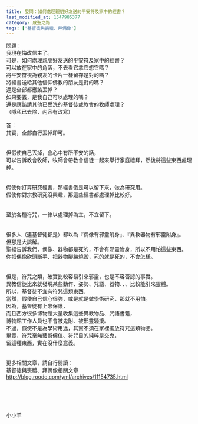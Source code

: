 ```yaml
---
title: 發問：如何處理親朋好友送的平安符及家中的經書？
last_modified_at: 1547985377
category: 成聖之路
tags: ['基督徒與喪禮、拜偶像']
---
```


問題：<br>我現在悔改信主了。<br>可是，如何處理親朋好友送的平安符及家中的經書？<br>可以放在家中的角落，不去看它拿它想它嗎？ <br>將平安符視為親友的卡片一樣留存是對的嗎？<br>將經書送給其他信仰佛教的朋友是對的嗎？<br>還是全部都應該丟掉？<br>如果要丟，是我自己可以處理的嗎？<br>還是應該請其他已受洗的基督徒或教會的牧師處理？<br>（隱私已去除，內容有改寫）<br><br><!--more-->答：<br>其實，全部自行丟掉即可。<br> <br><br>但假使自己丟掉，會心中有所不安的話，<br>可以告訴教會牧師，牧師會帶教會信徒一起來舉行家庭禮拜，然後將這些東西處理掉。<br> <br><br>假使你打算研究經書，那經書倒是可以留下來，做為研究用。<br>假使你對宗教研究沒興趣，那這些經書都處理掉比較好。<br> <br><br>至於各種符咒，一律以處理掉為宜，不宜留下。<br><br><br>很多人（連基督徒都是）都以為『偶像有邪靈附身』、『異教器物有邪靈附身』。<br>但那是大誤解。<br>聖經告訴我們，偶像、器物都是死的，不會有邪靈附身，所以不用怕這些東西。<br>你把偶像砍頭斷手、把器物腳踹燒毀，死的就是死的，不會怎樣。<br><br><br>但是，符咒之類，確實比較容易引來邪靈，也是不容否認的事實。<br>異教信徒比來就發現某些動作、姿勢、咒語、器物、、、比較能引來靈體。<br>所以，基督徒不宜有符咒這類東西。<br>當然，假使自己信心很強，或是就是做學術研究，那就不用怕。<br>因為，基督徒有上帝保護，<br>而且西方很多博物館大量收集這些異教物品、咒語書籍，<br>博物館工作人員也不會被鬼附、被邪靈騷擾。<br>不過，假使不是為學術用途，其實不須在家裡擺放符咒這類物品。<br>畢竟，符咒毫無藝術價值、符咒目的純粹是交鬼，<br>留這種東西，實在沒什麼意義。<br><br><br>更多相關文章，請自行閱讀：<br>基督徒與喪禮、拜偶像相關文章<br>http://blog.roodo.com/yml/archives/11154735.html<br><br><br><br><br><br>小小羊<br><br><br><br><br>


